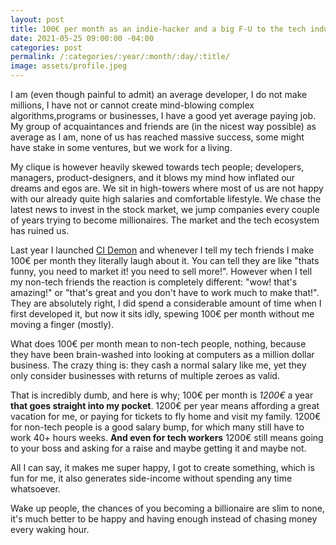 ```yaml
---
layout: post
title: 100€ per month as an indie-hacker and a big F-U to the tech industry
date: 2021-05-25 09:00:00 -04:00
categories: post
permalink: /:categories/:year/:month/:day/:title/
image: assets/profile.jpeg
---
```


I am (even though painful to admit) an average developer, I do not make millions, I have not or cannot create mind-blowing complex algorithms,programs or businesses, I have a good yet average paying job. My group of acquaintances and friends are (in the nicest way possible) as average as I am, none of us has reached massive success, some might have stake in some ventures, but we work for a living.

My clique is however heavily skewed towards tech people; developers, managers, product-designers, and it blows my mind how inflated our dreams and egos are. We sit in high-towers where most of us are not happy with our already quite high salaries and comfortable lifestyle. We chase the latest news to invest in the stock market, we jump companies every couple of years trying to become millionaires. The market and the tech ecosystem has ruined us.

Last year I launched [CI Demon](https://ospfranco.github.io/cidemon) and whenever I tell my tech friends I make 100€ per month they literally laugh about it. You can tell they are like "thats funny, you need to market it! you need to sell more!". However when I tell my non-tech friends the reaction is completely different: "wow! that's amazing!" or "that's great and you don't have to work much to make that!". They are absolutely right, I did spend a considerable amount of time when I first developed it, but now it sits idly, spewing 100€ per month without me moving a finger (mostly).

What does 100€ per month mean to non-tech people, nothing, because they have been brain-washed into looking at computers as a million dollar business. The crazy thing is: they cash a normal salary like me, yet they only consider businesses with returns of multiple zeroes as valid. 

That is incredibly dumb, and here is why; 100€ per month is *1200€* a year **that goes straight into my pocket**. 1200€ per year means affording a great vacation for me, or paying for tickets to fly home and visit my family. 1200€ for non-tech people is a good salary bump, for which many still have to work 40+ hours weeks. **And even for tech workers** 1200€ still means going to your boss and asking for a raise and maybe getting it and maybe not.

All I can say, it makes me super happy, I got to create something, which is fun for me, it also generates side-income without spending any time whatsoever.

Wake up people, the chances of you becoming a billionaire are slim to none, it's much better to be happy and having enough instead of chasing money every waking hour.